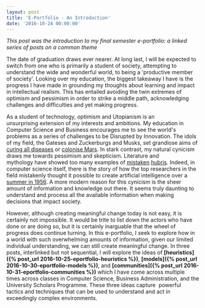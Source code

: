 ```yaml
---
layout: post
title: 'E-Portfolio - An Introduction'
date: '2016-10-24 00:00:00'
---
```


*This post was the introduction to my final semester e-portfolio: a linked series of posts on a common theme*

The date of graduation draws ever nearer. At long last, I will be expected to switch from one who is primarily a student of society, attempting to understand the wide and wonderful world, to being a 'productive member of society'. 
Looking over my education, the biggest takeaway I have is the progress I have made in grounding my thoughts about learning and impact in intellectual realism. 
This has entailed avoiding the twin extremes of optimism and pessimism in order to strike a middle path, acknowledging challenges and difficulties and yet making progress.

As a student of technology, optimism and Utopianism is an unsurprising extension of my interests and ambitions. My education in Computer Science and Business encourages me to see the world's problems as a series of challenges to be Disrupted by Innovation.
The idols of my field, the Gateses and Zuckerburgs and Musks, set grandiose aims of [curing all diseases](https://chanzuckerberg.com/) or [colonise Mars](https://www.youtube.com/watch?v=A1YxNYiyALg).
In stark contrast, my natural cynicism draws me towards pessimism and skepticism. Literature and mythology have showed too many examples of [mistaken](https://en.wikipedia.org/wiki/Icarus) [hubris](https://en.wikipedia.org/wiki/Tower_of_Babel).
Indeed, in computer science itself, there is the story of how the top researchers in the field mistakenly thought it possible to create artificial intelligence over a [summer in 1956](https://en.wikipedia.org/wiki/Dartmouth_Conferences). 
A more modern reason for this cynicism is the sheer amount of information and knowledge out there. It seems truly daunting to understand and process all the available information when making decisions that impact society.

However, although creating meaningful change today is not easy, it is certainly not impossible. It would be trite to list down the actors who have done or are doing so, but it is certainly inarguable that the wheel of progress does continue turning. 
In this e-portfolio, I seek to explore how in a world with such overwhelming amounts of information, given our limited individual understanding, we can still create meaningful change. 
In three posts, interlinked but not sequential, I will explore the ideas of **[heuristics]({% post_url 2016-10-25-eportfolio-heuristics %})**, **[models]({% post_url 2016-10-30-eportfolio-models %})**, and **[communities]({% post_url 2016-10-31-eportfolio-communities %})** which I have come across multiple times across classes in Computer Science, Business Administration, and the University Scholars Programme. 
These three ideas capture  powerful tactics and techniques that can be used to understand and act in exceedingly complex environments.